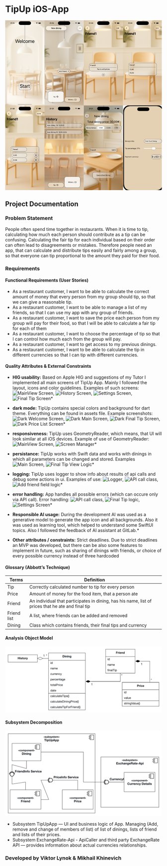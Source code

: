 # TipUp iOS-App
![iOS-App](TipUp.jpg)

## Project Documentation

### Problem Statement

People often spend time together in restaurants. 
When it is time to tip, calculating how much each person should contribute as a tip can be confusing. 
Calculating the fair tip for each individual based on their order can often lead to disagreements or mistakes. 
Therefore people need an app, that can calculate and distribute tips easily and fairly among a group, so that everyone can tip proportional to the amount they paid for their food.

### Requirements

#### Functional Requirements (User Stories)
- As a restaurant customer, I want to be able to calculate the correct amount of money that every person from my group should tip, so that we can give a reasonable tip.
- As a restaurant customer, I want to be able to manage a list of my friends, so that I can use my app with any group of friends.
- As a restaurant customer, I want to save the price each person from my group will pay for their food, so that I will be able to calculate a fair tip for each of them
- As a restaurant customer, I want to choose the percentage of tip so that I can control how much each from the group will pay.
- As a restaurant customer, I want to get access to my previous dinings.
- As a restaurant customer, I want to be able to calculate the tip in different currencies so that I can tip with different currencies.

#### Quality Attributes & External Constraints
* **HIG usability:** Based on Apple HIG and suggestions of my Tutor I implemented all main screens of TipUp App. Mainly I followed the layout, icons and color guidelines. Examples of such screens: ![MainView Screen](TipUp/Screens/MainViewUI.swift), ![History Screen](TipUp/Screens/HistoryView.swift), ![Settings Screen](TipUp/Screens/SettingsScreen.swift), ![Final Tip Screen](TipUp/Screens/FinalTipScreen.swift)*

* **dark mode:** TipUp contains special colors and background for dart theme. Everything can be found in assets file. Example screenshots: ![Dark Welcome Screen](Screenshots/DarkThemeScreenshot1.jpg), ![Dark Main Screen](Screenshots/DarkThemeScreenshot2.jpg), ![Dark Final Tip Screen](Screenshots/DarkThemeScreenshot3.jpg), ![Dark Price List Screen](Screenshots/DarkThemeScreenshot4.jpg)*

* **responsiveness:** TipUp uses GeometryReader, which means, that UI will look similar at all iOS devices. Example of use of GeometryReader: ![MainView Screen](TipUp/Screens/MainViewUI.swift), ![Screen Manager](TipUp/Screens/ScreenManager.swift)*

* **persistance:** TipUp works with Swift data and works with dinings in which all parameters can be changed and stored. Examples ![Main Screen](TipUp/Screens/MainView.swift), ![Final Tip View Logic](TipUp/Screens/FinalTipScreenLogic.swift)*

* **logging:** TipUp uses logger to show info about results of api calls and debug some actions in ui. Examples of use: ![Logger](TipUp/Logger.swift), 
![API call class](TipUp/API/ApiCaller.swift), ![Add friend field logic](TipUp/ElementViews/AddFriendFieldLogic.swift)*

* **error handling:** App handles all possible errors (which can occure only via API call). Error handling: ![API call class](TipUp/API/ApiCaller.swift), ![Final Tip logic](TipUp/Screens/FinalTipScreenLogic.swift), ![Settings Screen](TipUp/Screens/SettingsScreen.swift)*

* **Responsible AI usage:** During the development AI was used as a generative model to generate the app icon and all backgrounds. Also it was used as learning tool, which helped to understand some SwiftUI topics. Also I followed the feedback of AI assistant at GitLab.*

* **Other attributes / constraints:** Strict deadlines. Due to strict deadlines an MVP was developed, but there can be also some features to implement in future, such as sharing of dinings with friends, or choice of every possible currency instead of three hardcoded

#### Glossary (Abbott’s Technique)
| Terms    | Definition      |
| ------------- | ------------- |
| Tip | Correctly calculated number to tip for every person |
| Price | Amount of money for the food item, that a person ate |
| Friend | An individual that participates in dining, has his name, list of prices that he ate and final tip |
| Friend list | A list, where friends can be added and removed |
| Dining | Class which contains friends, their final tips and currency |

#### Analysis Object Model
 
![Anlysis Object Model](AnlysisObjectModel.png) 

#### Subsystem Decomposition
![Subsystem Decomposition](SubsystemDecompositionDiagram.png)
* Subsystem TipUpApp — UI and business logic of App. Managing (Add, remove and change of members of list) of list of dinings, lists of friend and lists of their prices.
* Subsystem ExchangeRate-Api - ApiCaller and third party ExchangeRate API — provides information about actual currencies relationships.

### Developed by Viktor Lynok & Mikhail Khinevich

